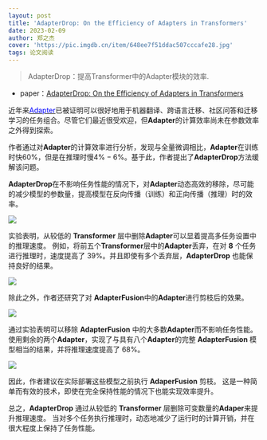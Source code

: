 ```yaml
---
layout: post
title: 'AdapterDrop: On the Efficiency of Adapters in Transformers'
date: 2023-02-09
author: 郑之杰
cover: 'https://pic.imgdb.cn/item/648ee7f51ddac507cccafe28.jpg'
tags: 论文阅读
---
```


> AdapterDrop：提高Transformer中的Adapter模块的效率.

- paper：[AdapterDrop: On the Efficiency of Adapters in Transformers](https://arxiv.org/abs/2010.11918)

近年来[<font color=blue>Adapter</font>](https://0809zheng.github.io/2023/02/01/adapter.html)已被证明可以很好地用于机器翻译、跨语言迁移、社区问答和迁移学习的任务组合。尽管它们最近很受欢迎，但**Adapter**的计算效率尚未在参数效率之外得到探索。

作者通过对**Adapter**的计算效率进行分析，发现与全量微调相比，**Adapter**在训练时快$60\%$，但是在推理时慢$4\%-6\%$。基于此，作者提出了**AdapterDrop**方法缓解该问题。

**AdapterDrop**在不影响任务性能的情况下，对**Adapter**动态高效的移除，尽可能的减少模型的参数量，提高模型在反向传播（训练）和正向传播（推理）时的效率。

![](https://pic.imgdb.cn/item/648e68af1ddac507cc191a6a.jpg)

实验表明，从较低的 **Transformer** 层中删除**Adapter**可以显着提高多任务设置中的推理速度。 例如，将前五个**Transformer**层中的**Adapter**丢弃，在对 **8** 个任务进行推理时，速度提高了 $39\%$。并且即使有多个丢弃层，**AdapterDrop** 也能保持良好的结果。

![](https://pic.imgdb.cn/item/648e69111ddac507cc198e71.jpg)

除此之外，作者还研究了对 **AdapterFusion**中的**Adapter**进行剪枝后的效果。

![](https://pic.imgdb.cn/item/648e6bed1ddac507cc1d3abe.jpg)

通过实验表明可以移除 **AdapterFusion** 中的大多数**Adapter**而不影响任务性能。使用剩余的两个**Adapter**，实现了与具有八个**Adapter**的完整 **AdapterFusion** 模型相当的结果，并将推理速度提高了 $68\%$。

![](https://pic.imgdb.cn/item/648e6c441ddac507cc1daad2.jpg)

因此，作者建议在实际部署这些模型之前执行 **AdaperFusion** 剪枝。 这是一种简单而有效的技术，即使在完全保持性能的情况下也能实现效率提升。

总之，**AdapterDrop** 通过从较低的 **Transformer** 层删除可变数量的**Adaper**来提升推理速度。 当对多个任务执行推理时，动态地减少了运行时的计算开销，并在很大程度上保持了任务性能。